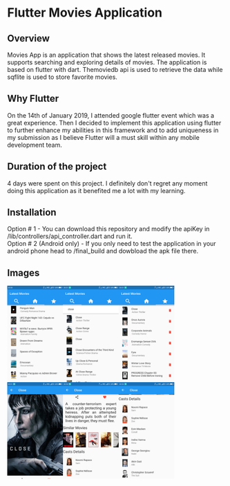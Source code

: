 # Flutter Movies Application

## Overview
Movies App is an application that shows the latest released movies. It supports searching and exploring details of movies. The application is based on flutter with dart. Themoviedb api is used to retrieve the data while sqflite is used to store favorite movies.

## Why Flutter
On the 14th of January 2019, I attended google flutter event which was a great experience. Then I decided to implement this application using flutter to further enhance my abilities in this framework and to add uniqueness in my submission as I believe Flutter will a must skill within any mobile development team.

## Duration of the project
4 days were spent on this project. I definitely don't regret any moment doing this application as it benefited me a lot with my learning.

## Installation
Option # 1 - You can download this repository and modify the apiKey in /lib/controllers/api_controller.dart and run it.<br />
Option # 2 (Android only) - If you only need to test the application in your android phone head to /final_build and dowbload the apk file there.

## Images
<p><img src="/report_images/1.png" name="Image1" align="left" width="129" height="223" border="0"/>
<img src="/report_images/2.png" name="Image2" align="left" width="129" height="223" border="0"/>
<img src="/report_images/3.png" name="Image3" align="left" width="129" height="223" border="0"/>
<img src="/report_images/4.png" name="Image4" align="left" width="129" height="223" border="0"/>
<img src="/report_images/5.png" name="Image5" align="left" width="129" height="223" border="0"/>
<img src="/report_images/6.png" name="Image6" align="left" width="129" height="223" border="0"/></p>
